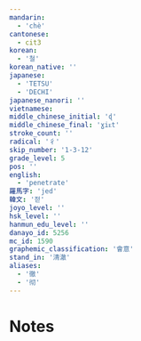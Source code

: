 ```yaml
---
mandarin:
  - 'chè'
cantonese:
  - cit3
korean:
  - '철'
korean_native: ''
japanese:
  - 'TETSU'
  - 'DECHI'
japanese_nanori: ''
vietnamese:
middle_chinese_initial: 'ɖ'
middle_chinese_final: 'ɣiᴇt'
stroke_count: ''
radical: '彳'
skip_number: '1-3-12'
grade_level: 5
pos: ''
english:
  - 'penetrate'
羅馬字: 'jed'
韓文: '젇'
joyo_level: ''
hsk_level: ''
hanmun_edu_level: ''
danayo_id: 5256
mc_id: 1590
graphemic_classification: '會意'
stand_in: '清澈'
aliases:
  - '徹'
  - '彻'
---
```


# Notes
